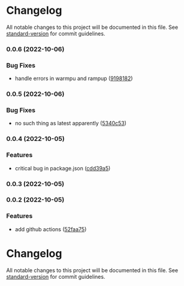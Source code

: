 # Changelog

All notable changes to this project will be documented in this file. See [standard-version](https://github.com/conventional-changelog/standard-version) for commit guidelines.

### 0.0.6 (2022-10-06)


### Bug Fixes

* handle errors in warmpu and rampup ([9198182](https://github.com/stephan-nordnes-eriksen/code-bench/commit/9198182983ad55cb8f4752b848a1ee18ac911fb5))

### 0.0.5 (2022-10-06)


### Bug Fixes

* no such thing as latest apparently ([5340c53](https://github.com/stephan-nordnes-eriksen/code-bench/commit/5340c53ccbc6e203bd074ac3e55af4531177843d))

### 0.0.4 (2022-10-05)


### Features

* critical bug in package.json ([cdd39a5](https://github.com/stephan-nordnes-eriksen/code-bench/commit/cdd39a59f6d85c0cfbb5f7f7aa79935e61f6a540))

### 0.0.3 (2022-10-05)

### 0.0.2 (2022-10-05)


### Features

* add github actions ([52faa75](https://github.com/stephan-nordnes-eriksen/code-bench/commit/52faa75d9b1dc60f4d3e4820f87d0a4ba348102e))

# Changelog

All notable changes to this project will be documented in this file. See [standard-version](https://github.com/conventional-changelog/standard-version) for commit guidelines.
